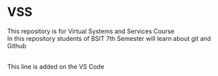 # VSS

This repository is for Virtual Systems and Services Course
<br>
In this repository students of BSIT 7th Semester will learn about git and Github

<br>
This line is added on the VS Code
